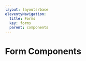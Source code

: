 ```yaml
---
layout: layouts/base
eleventyNavigation:
  title: Forms
  key: forms
  parent: components
---
```


# Form Components
